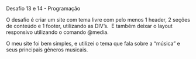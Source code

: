 Desafio 13 e 14 - Programação


O desafio é criar um site com tema livre com pelo menos 1 header, 2 seções de conteúdo e 1 footer, utilizando as DIV’s. 
E também deixar o layout responsivo utilizando o comando @media.

O meu site foi bem simples, e utilizei o tema que fala sobre a “música” e seus principais gêneros musicais. 
